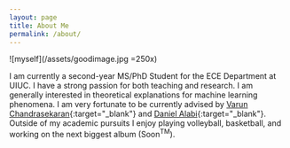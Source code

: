 ```yaml
---
layout: page
title: About Me
permalink: /about/
---
```


![myself](/assets/goodimage.jpg =250x)

I am currently a second-year MS/PhD Student for the ECE Department at UIUC. I have a strong passion for both teaching and research. I am generally interested in theoretical explanations for machine learning phenomena. I am very fortunate to be currently advised by [Varun Chandrasekaran](https://chandrasekaran-group.github.io/){:target="_blank"} and [Daniel Alabi](https://alabidan.me){:target="_blank"}. Outside of my academic pursuits I enjoy playing volleyball, basketball, and working on the next biggest album (Soon<sup>TM</sup>).
